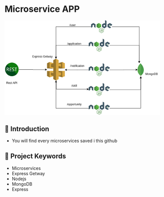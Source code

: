 # Microservice APP
<p style="text-align: center;" align=center>
  <img src="./images/geteway.png"/>
</p>

## 🎉 Introduction 

- You will find every microservices saved i this github 


## 🎉 Project Keywords 

- Microservices
- Express Getway
- Nodejs
- MongoDB
- Express



